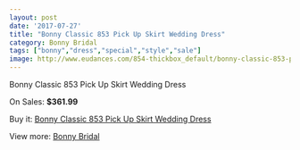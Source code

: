 ```yaml
---
layout: post
date: '2017-07-27'
title: "Bonny Classic 853 Pick Up Skirt Wedding Dress"
category: Bonny Bridal
tags: ["bonny","dress","special","style","sale"]
image: http://www.eudances.com/854-thickbox_default/bonny-classic-853-pick-up-skirt-wedding-dress.jpg
---
```

Bonny Classic 853 Pick Up Skirt Wedding Dress

On Sales: **$361.99**
<a href="https://www.eudances.com/en/bonny-bridal/293-bonny-classic-853-pick-up-skirt-wedding-dress.html"><amp-img layout="responsive" width="600" height="600" src="//www.eudances.com/854-thickbox_default/bonny-classic-853-pick-up-skirt-wedding-dress.jpg" alt="Bonny Classic 853 Pick Up Skirt Wedding Dress 0" /></a>
<a href="https://www.eudances.com/en/bonny-bridal/293-bonny-classic-853-pick-up-skirt-wedding-dress.html"><amp-img layout="responsive" width="600" height="600" src="//www.eudances.com/855-thickbox_default/bonny-classic-853-pick-up-skirt-wedding-dress.jpg" alt="Bonny Classic 853 Pick Up Skirt Wedding Dress 1" /></a>

Buy it: [Bonny Classic 853 Pick Up Skirt Wedding Dress](https://www.eudances.com/en/bonny-bridal/293-bonny-classic-853-pick-up-skirt-wedding-dress.html "Bonny Classic 853 Pick Up Skirt Wedding Dress")

View more: [Bonny Bridal](https://www.eudances.com/en/3-bonny-bridal "Bonny Bridal")
